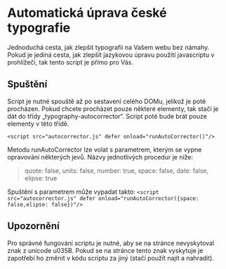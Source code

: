 # Automatická úprava české typografie

Jednoduchá cesta, jak zlepšit typografii na Vašem webu bez námahy. Pokud je jediná cesta, jak zlepšit jazykovou úpravu použití javascriptu v prohlížeči, tak tento script je přímo pro Vás.

## Spuštění
Script je nutné spouště až po sestavení celého DOMu, jelikož je poté procházen. Pokud chcete procházet pouze některé elementy, tak stačí je dát do třídy „typography-autocorrector“. Script poté bude brát pouze elementy v této třídě.

`<script src="autocorrector.js" defer onload="runAutoCorrector()"/>`

Metodu runAutoCorrector lze volat s parametrem, kterým se vypne opravování některých jevů. Názvy jednotlivých procedur je níže:

>   quote: false,
  units: false,
  number: true,
  space: false,
  date: false,
> elipse: true

Spuštění s parametrem může vypadat takto:
`<script src="autocorrector.js" defer onload="runAutoCorrector({space: false,elipse: false})"/>`

## Upozornění
Pro správné fungování scriptu je nutné, aby se na stránce nevyskytoval znak z unicode u035B. Pokud se na stránce tento znak vyskytuje je zapotřebí ho změnit v kódu scriptu za jiný (stačí použít najít a nahradit).
